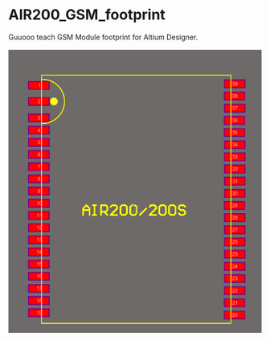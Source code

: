 # AIR200_GSM_footprint
Guuooo teach GSM Module footprint for Altium Designer.

![Alt text](https://github.com/mralinp/AIR200_GSM_footprint/blob/master/PCB.png)

